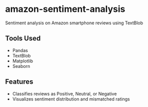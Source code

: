 # amazon-sentiment-analysis
Sentiment analysis on Amazon smartphone reviews using TextBlob

## Tools Used 
- Pandas
- TextBlob
- Matplotlib
- Seaborn

## Features
- Classifies reviews as Positive, Neutral, or Negative
- Visualizes sentiment distribution and mismatched ratings
